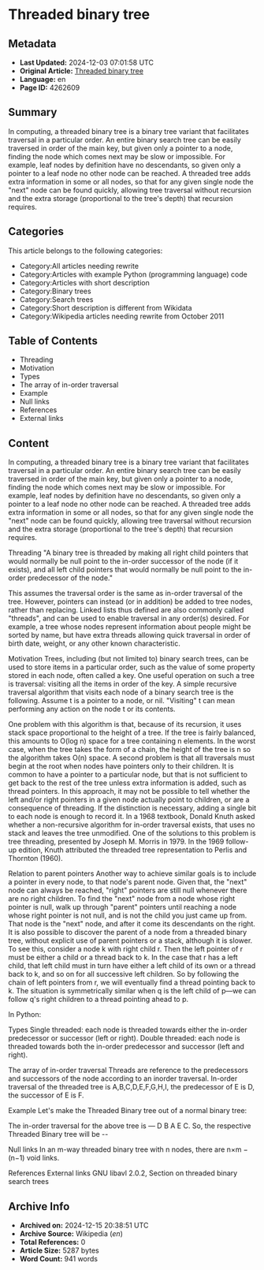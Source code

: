 # Threaded binary tree

## Metadata
- **Last Updated:** 2024-12-03 07:01:58 UTC
- **Original Article:** [Threaded binary tree](https://en.wikipedia.org/wiki/Threaded_binary_tree)
- **Language:** en
- **Page ID:** 4262609

## Summary
In computing, a threaded binary tree is a binary tree variant that facilitates traversal in a particular order.
An entire binary search tree can be easily traversed in order of the main key, but given only a pointer to a node, finding the node which comes next may be slow or impossible. For example, leaf nodes by definition have no descendants, so given only a pointer to a leaf node no other node can be reached. A threaded tree adds extra information in some or all nodes, so that for any given single node the "next" node can be found quickly, allowing tree traversal without recursion and the extra storage (proportional to the tree's depth) that recursion requires.

## Categories
This article belongs to the following categories:

- Category:All articles needing rewrite
- Category:Articles with example Python (programming language) code
- Category:Articles with short description
- Category:Binary trees
- Category:Search trees
- Category:Short description is different from Wikidata
- Category:Wikipedia articles needing rewrite from October 2011

## Table of Contents

- Threading
- Motivation
- Types
- The array of in-order traversal
- Example
- Null links
- References
- External links

## Content

In computing, a threaded binary tree is a binary tree variant that facilitates traversal in a particular order.
An entire binary search tree can be easily traversed in order of the main key, but given only a pointer to a node, finding the node which comes next may be slow or impossible. For example, leaf nodes by definition have no descendants, so given only a pointer to a leaf node no other node can be reached. A threaded tree adds extra information in some or all nodes, so that for any given single node the "next" node can be found quickly, allowing tree traversal without recursion and the extra storage (proportional to the tree's depth) that recursion requires.

Threading
"A binary tree is threaded by making all right child pointers that would normally be null point to the in-order successor of the node (if it exists), and all left child pointers that would normally be null point to the in-order predecessor of the node."

This assumes the traversal order is the same as in-order traversal of the tree. However, pointers can instead (or in addition) be added to tree nodes, rather than replacing. Linked lists thus defined are also commonly called "threads", and can be used to enable traversal in any order(s) desired. For example, a tree whose nodes represent information about people might be sorted by name, but have extra threads allowing quick traversal in order of birth date, weight, or any other known characteristic.

Motivation
Trees, including (but not limited to) binary search trees, can be used to store items in a particular order, such as the value of some property stored in each node, often called a key. One useful operation on such a tree is traversal: visiting all the items in order of the key.
A simple recursive traversal algorithm that visits each node of a binary search tree is the following. Assume t is a pointer to a node, or nil. "Visiting" t can mean performing any action on the node t or its contents.

One problem with this algorithm is that, because of its recursion, it uses stack space proportional to the height of a tree. If the tree is fairly balanced, this amounts to O(log n) space for a tree containing n elements. In the worst case, when the tree takes the form of a chain, the height of the tree is n so the algorithm takes O(n) space. A second problem is that all traversals must begin at the root when nodes have pointers only to their children. It is common to have a pointer to a particular node, but that is not sufficient to get back to the rest of the tree unless extra information is added, such as thread pointers.
In this approach, it may not be possible to tell whether the left and/or right pointers in a given node actually point to children, or are a consequence of threading. If the distinction is necessary, adding a single bit to each node is enough to record it.
In a 1968 textbook, Donald Knuth asked whether a non-recursive algorithm for in-order traversal exists, that uses no stack and leaves the tree unmodified. One of the solutions to this problem is tree threading, presented by Joseph M. Morris in 1979.
In the 1969 follow-up edition, Knuth attributed the threaded tree representation to Perlis and Thornton (1960).

Relation to parent pointers
Another way to achieve similar goals is to include a pointer in every node, to that node's parent node. Given that, the "next" node can always be reached, "right" pointers are still null whenever there are no right children. To find the "next" node from a node whose right pointer is null, walk up through "parent" pointers until reaching a node whose right pointer is not null, and is not the child you just came up from. That node is the "next" node, and after it come its descendants on the right.
It is also possible to discover the parent of a node from a threaded binary tree, without explicit use of parent pointers or a stack, although it is slower. To see this, consider a node k with right child r.  Then the left pointer of r must be either a child or a thread back to k. In the case that r has a left child, that left child must in turn have either a left child of its own or a thread back to k, and so on for all successive left children.  So by following the chain of left pointers from r, we will eventually find a thread pointing back to k.  The situation is symmetrically similar when q is the left child of p—we can follow q's right children to a thread pointing ahead to p.

In Python:

Types
Single threaded: each node is threaded towards either the in-order predecessor or successor (left or right).
Double threaded: each node is threaded towards both the in-order predecessor and successor (left and right).

The array of in-order traversal
Threads are reference to the predecessors and successors of the node according to an inorder traversal. 
In-order traversal of the threaded tree is A,B,C,D,E,F,G,H,I, the predecessor of E is D, the successor of E is F.

Example
Let's make the Threaded Binary tree out of a normal binary tree:

The in-order traversal for the above tree is — D B A E C. So, the respective Threaded Binary tree will be --

Null links
In an m-way threaded binary tree with n nodes, there are n×m − (n−1) void links.

References
External links
GNU libavl 2.0.2, Section on threaded binary search trees

## Archive Info
- **Archived on:** 2024-12-15 20:38:51 UTC
- **Archive Source:** Wikipedia (_en_)
- **Total References:** 0
- **Article Size:** 5287 bytes
- **Word Count:** 941 words
